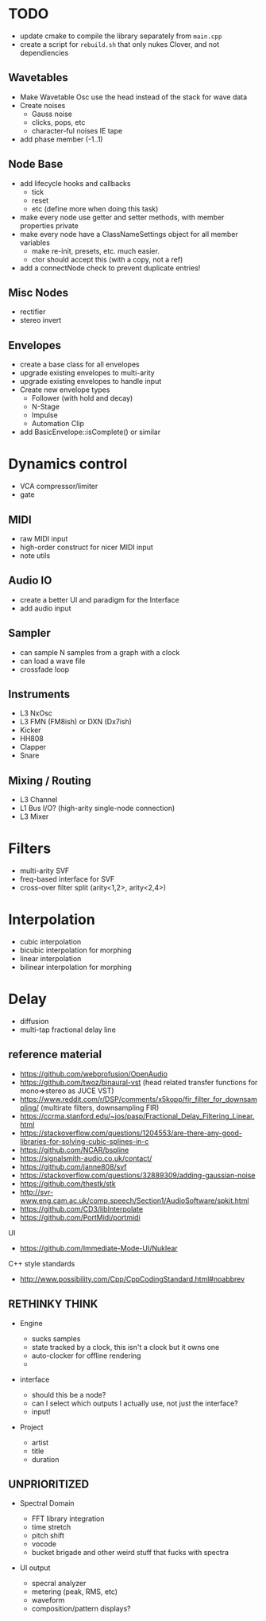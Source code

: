 # TODO

- update cmake to compile the library separately from `main.cpp`
- create a script for `rebuild.sh` that only nukes Clover, and not dependiencies

## Wavetables
- Make Wavetable Osc use the head instead of the stack for wave data
- Create noises
    - Gauss noise
    - clicks, pops, etc
    - character-ful noises IE tape
- add phase member (-1..1)

## Node Base
- add lifecycle hooks and callbacks
    - tick
    - reset
    - etc (define more when doing this task)
- make every node use getter and setter methods, with member properties private
- make every node have a ClassNameSettings object for all member variables
    - make re-init, presets, etc. much easier.
    - ctor should accept this (with a copy, not a ref)
- add a connectNode check to prevent duplicate entries!

## Misc Nodes
- rectifier
- stereo invert


## Envelopes
- create a base class for all envelopes
- upgrade existing envelopes to multi-arity
- upgrade existing envelopes to handle input
- Create new envelope types
    - Follower (with hold and decay)
    - N-Stage
    - Impulse
    - Automation Clip
- add BasicEnvelope::isComplete() or similar 

# Dynamics control
- VCA compressor/limiter
- gate

## MIDI
- raw MIDI input
- high-order construct for nicer MIDI input
- note utils

## Audio IO
- create a better UI and paradigm for the Interface
- add audio input

## Sampler
- can sample N samples from a graph with a clock
- can load a wave file
- crossfade loop

## Instruments
- L3 NxOsc
- L3 FMN (FM8ish) or DXN (Dx7ish)
- Kicker
- HH808
- Clapper
- Snare

## Mixing / Routing
- L3 Channel
- L1 Bus I/O? (high-arity single-node connection)
- L3 Mixer

# Filters
- multi-arity SVF
- freq-based interface for SVF
- cross-over filter split (arity<1,2>, arity<2,4>)

# Interpolation
- cubic interpolation
- bicubic interpolation for morphing
- linear interpolation
- bilinear interpolation for morphing

# Delay
- diffusion
- multi-tap fractional delay line


## reference material
- https://github.com/webprofusion/OpenAudio
- https://github.com/twoz/binaural-vst (head related transfer functions for mono=>stereo as JUCE VST)
- https://www.reddit.com/r/DSP/comments/x5kopp/fir_filter_for_downsampling/ (multirate filters, downsampling FIR)
- https://ccrma.stanford.edu/~jos/pasp/Fractional_Delay_Filtering_Linear.html
- https://stackoverflow.com/questions/1204553/are-there-any-good-libraries-for-solving-cubic-splines-in-c
- https://github.com/NCAR/bspline
- https://signalsmith-audio.co.uk/contact/
- https://github.com/janne808/svf
- https://stackoverflow.com/questions/32889309/adding-gaussian-noise
- https://github.com/thestk/stk
- http://svr-www.eng.cam.ac.uk/comp.speech/Section1/AudioSoftware/spkit.html
- https://github.com/CD3/libInterpolate
- https://github.com/PortMidi/portmidi

UI
- https://github.com/Immediate-Mode-UI/Nuklear



C++ style standards
- http://www.possibility.com/Cpp/CppCodingStandard.html#noabbrev





## RETHINKY THINK

- Engine
  - sucks samples
  - state tracked by a clock, this isn't a clock but it owns one
  - auto-clocker for offline rendering
  - 
- interface
  - should this be a node?
  - can I select which outputs I actually use, not just the interface?
  - input!

- Project
  - artist
  - title
  - duration

## UNPRIORITIZED
- Spectral Domain
  - FFT library integration
  - time stretch
  - pitch shift
  - vocode
  - bucket brigade and other weird stuff that fucks with spectra

- UI output
  - specral analyzer
  - metering (peak, RMS, etc)
  - waveform
  - composition/pattern displays?